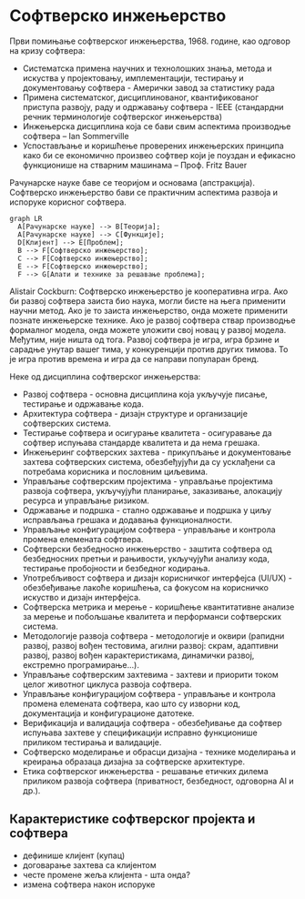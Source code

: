 # Софтверско инжењерство

Први помињање софтверског инжењерства, 1968. године, као одговор на кризу
софтвера:

- Систематска примена научних и технолошких знања, метода и искуства у
пројектовању, имплементацији, тестирању и документовању софтвера - Амерички
завод за статистику рада
- Примена систематског, дисциплинованог, квантификованог приступа развоју, раду
и одржавању софтвера - IEEE (стандардни речник терминологије софтверског
инжењерства)
- Инжењерска дисциплина која се бави свим аспектима производње софтвера – Ian
Sommerville
- Успостављање и коришћење проверених инжењерских принципа како би се
економично произвео софтвер који је поуздан и ефикасно функционише на стварним
машинама – Проф. Fritz Bauer

Рачунарске науке баве се теоријом и основама (апстракција). Софтверско
инжењерство бави се практичним аспектима развоја и испоруке корисног софтвера.

``` mermaid
graph LR
  A[Рачунарске науке] --> B[Теорија];
  A[Рачунарске науке] --> C[Функције];
  D[Клијент] --> E[Проблем];
  B --> F[Софтверско инжењерство];
  C --> F[Софтверско инжењерство];
  E --> F[Софтверско инжењерство];
  F --> G[Алати и технике за решавање проблема];
```

Alistair Cockburn: Софтверско инжењерство је кооперативна игра. Ако би развој
софтвера заиста био наука, могли бисте на њега применити научни метод. Ако је
то заиста инжењерство, онда можете применити познате инжењерске технике. Ако је
развој софтвера ствар производње формалног модела, онда можете уложити свој
новац у развој модела. Међутим, није ништа од тога. Развој софтвера је игра,
игра брзине и сарадње унутар вашег тима, у конкуренцији против других тимова.
То је игра против времена и игра да се направи популаран бренд.

Неке од дисциплина софтверског инжењерства:

- Развој софтвера - основна дисциплина која укључује писање, тестирање и
одржавање кода.
- Архитектура софтвера -  дизајн структуре и организације софтверских система.
- Тестирање софтвера и осигурање квалитета - осигуравање да софтвер испуњава
стандарде квалитета и да нема грешака.
- Инжењеринг софтверских захтева - прикупљање и документовање захтева
софтверских система, обезбеђујући да су усклађени са потребама корисника и
пословним циљевима.
- Управљање софтверским пројектима - управљање пројектима развоја софтвера,
укључујући планирање, заказивање, алокацију ресурса и управљање ризиком.
- Одржавање и подршка - стално одржавање и подршка у циљу исправљања грешака и
додавања функционалности.
- Управљање конфигурацијом софтвера - управљање и контрола промена елемената
софтвера.
- Софтверски безбедносно инжењерство -  заштита софтвера од безбедносних претњи
и рањивости, укључујући анализу кода, тестирање пробојности и безбедног кодирања.
- Употребљивост софтвера и дизајн корисничког интерфејса (UI/UX) - обезбеђивање
лакоће коришћења, са фокусом на корисничко искуство и дизајн интерфејса.
- Софтверска метрика и мерење - коришћење квантитативне анализе за мерење и
побољшање квалитета и перформанси софтверских система.
- Методологије развоја софтвера - методологије и оквири (рапидни развој, развој
вођен тестовима, агилни развој: скрам, адаптивни развој, развој вођен
карактеристикама, динамички развој, екстремно програмирање...).
- Управљање софтверским захтевима - захтеви и приорити током целог животног
циклуса развоја софтвера.
- Управљање конфигурацијом софтвера - управљање и контрола промена елемената
софтвера, као што су изворни код, документација и конфигурационе датотеке.
- Верификација и валидација софтвера - обезбеђивање да софтвер испуњава захтеве
у спецификацији исправно функционише приликом тестирања и валидације.
- Софтверско моделирање и обрасци дизајна - технике моделирања и креирања
образаца дизајна за софтверске архитектуре.
- Етика софтверског инжењерства - решавање етичких дилема приликом развоја
софтвера (приватност, безбедност, одговорна AI и др.).

## Карактеристике софтверског пројекта и софтвера

- дефинише клијент (купац)
- договарање захтева са клијентом
- честе промене жеља клијента - шта онда?
- измена софтвера након испоруке
